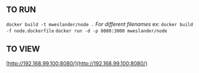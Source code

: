## TO RUN
`docker build -t mweslander/node .`
*For different filenames* ex: `docker build -f node.dockerfile`
`docker run -d -p 8080:3000 mweslander/node`

## TO VIEW
[http://192.168.99.100:8080/](http://192.168.99.100:8080/)
